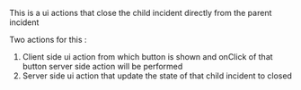 This is a ui actions that close the child incident directly from the parent incident

Two actions for this :
1. Client side ui action from which button is shown and onClick of that button server side action will be performed
2. Server side ui action that update the state of that child incident to closed
